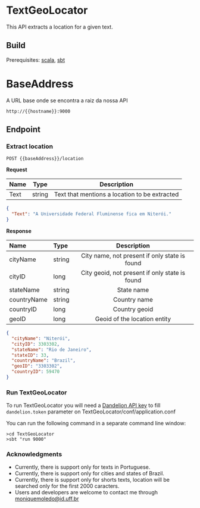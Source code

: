 # TextGeoLocator

This API extracts a location for a given text.

## Build

Prerequisites: [scala](https://www.scala-lang.org/download/), [sbt](http://www.scala-sbt.org/download.html)

# BaseAddress
A URL base onde se encontra a raiz da nossa API
```
http://{{hostname}}:9000
```


## Endpoint

### Extract location

```
POST {{baseAddress}}/location
```

<strong>Request</strong>
<br>

| Name   |  Type     |  Description |
|--------|:---------:|:-------------:|
| Text   |  string   | Text that mentions a location to be extracted |

```json
{
  "Text": "A Universidade Federal Fluminense fica em Niterói."
}
```

<strong>Response</strong>
<br>

| Name        |      Type     |  Description |
|:------------|:-------------|:-------------:|
| cityName    | string  | City name, not present if only state is found  |
| cityID      | long    | City geoid, not present if only state is found |
| stateName   | string  | State name |
| countryName | string  | Country name |
| countryID   | long    | Country geoid|
| geoID       | long    | Geoid of the location entity |

```json
{
  "cityName": "Niterói", 
  "cityID": 3303302,
  "stateName": "Rio de Janeiro",
  "stateID": 33,
  "countryName": "Brazil",
  "geoID": "3303302",
  "countryID": 59470
}

```

### Run TextGeoLocator

To run TextGeoLocator you will need a [Dandelion API key](https://dandelion.eu/profile/dashboard/) to fill `dandelion.token` parameter on TextGeoLocator/conf/application.conf


You can run the following command in a separate command line window:
```
>cd TextGeoLocator
>sbt "run 9000"
```


### Acknowledgments

* Currently, there is support only for texts in Portuguese.
* Currently, there is support only for cities and states of Brazil.
* Currently, there is support only for shorts texts, location will be searched only for the first 2000 caracters.
* Users and developers are welcome to contact me through moniquemoledo@id.uff.br